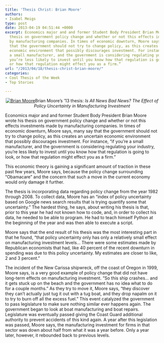 ```yaml
---
title: 'Thesis Christ: Brian Moore'
authors:
- Isabel Meigs
type: post
date: 2013-04-19 04:51:44 +0000
excerpt: Economics major and and former Student Body President Brian Moore wrote his
  thesis on government policy change and whether or not this effects investments made
  by manufacturing companies. In times of economic downturn, Moore says, many say
  that the government should not try to change policy, as this creates an uncertain
  economic environment that possibly discourages investment. For instance, “if you’re
  a small manufacturer, and the government is considering regulating your industry,
  you’re less likely to invest until you know how that regulation is going to look,
  or how that regulation might effect you as a firm.”
url: "/2013/04/18/thesis-christ-brian-moore/"
categories:
- Cool Thesis of the Week
- Top Stories

---
```

<p style="text-align: center;">
  <a href="https://i1.wp.com/www.reedquest.org/wp-content/uploads/2013/04/IMG_1982_web.jpg"><img class="aligncenter size-full wp-image-2270" alt="Brian Moore" src="https://i1.wp.com/www.reedquest.org/wp-content/uploads/2013/04/IMG_1982_web.jpg?resize=770%2C513" data-recalc-dims="1" /></a>Brian Moore&#8217;s &#8217;13 thesis: <em>Is</em><i> All News Bad News? The Effect of Policy Uncertainty in Manufacturing Investment</i>
</p>

Economics major and and former Student Body President Brian Moore wrote his thesis on government policy change and whether or not this effects investments made by manufacturing companies. In times of economic downturn, Moore says, many say that the government should not try to change policy, as this creates an uncertain economic environment that possibly discourages investment. For instance, “if you’re a small manufacturer, and the government is considering regulating your industry, you’re less likely to invest until you know how that regulation is going to look, or how that regulation might effect you as a firm.”

This economic theory is gaining a significant amount of traction in these past few years, Moore says, because the policy change surrounding “Obamacare” and the concern that such a move in the current economy would only damage it further.

The thesis is incorporating data regarding policy change from the year 1982 through 2008. To collect data, Moore has an “index of policy uncertainty based on Google news search results that is trying quantify some that uncertainty.” The hardest thing, he says, about writing his thesis is that, prior to this year he had not known how to code, and, in order to collect his data, he needed to be able to program. He had to teach himself Python at the beginning of the year and was then able to execute a script.

Moore says that the end result of his thesis was the most interesting part in that he found, “that policy uncertainty only has only a relatively small effect on manufacturing investment levels… There were some estimates made by Republican economists that had, like 40 percent of the recent downturn in spending was due to this policy uncertainty. My estimates are closer to like, 2 and 3 percent.”

The incident of the New Carissa shipwreck, off the coast of Oregon in 1999, Moore says, is a very good example of policy change that did not have long-term effects on manufacturing investment. “So this ship crashes… and it gets stuck up on the beach and the government has no idea what to do for a couple months.” As they try to move it, Moore says, “they discover they can’t actually just tug it out with a tug boat, and they drop napalm on it to try to burn off all the excess fuel.” This event catalyzed the government to pass legislature to make sure nothing similar ever happens again. The government began to look at boat manufacturing and boat repairs. Legislature was eventually passed giving the Coast Guard additional authority to prevent accidents of this kind again. A year after this legislation was passed, Moore says, the manufacturing investment for firms in that sector was down about half from what it was a year before. Only a year later, however, it rebounded back to previous levels.